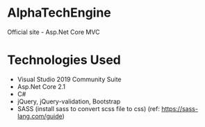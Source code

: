 # AlphaTechEngine
Official site - Asp.Net Core MVC

# Technologies Used
- Visual Studio 2019 Community Suite
- Asp.Net Core 2.1
- C#
- jQuery, jQuery-validation, Bootstrap
- SASS (install sass to convert scss file to css) (ref: https://sass-lang.com/guide)

